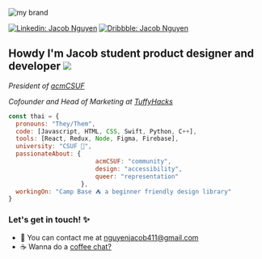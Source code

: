 


![my brand](https://cdn.discordapp.com/attachments/746268983778607128/811384180260601866/Frame_1.png)

[![Linkedin: Jacob Nguyen](https://img.shields.io/badge/-Jacob_Nguyen-blue?style=flat-square&logo=Linkedin&logoColor=white&link=https://www.linkedin.com/in/jacob/)](https://www.linkedin.com/in/jacob-nguyen-they-them-899b80194/)
[![Dribbble: Jacob Nguyen](https://img.shields.io/badge/-Jacob_Nguyen-ff69b4?style=flat-square&logo=Dribbble&logoColor=white&link=https://www.linkedin.com/in/jacob/)](https://dribbble.com/nguyenjac)

<h2 style="font-weight:bold"> Howdy I'm Jacob student product designer and developer <img src="https://cdn.discordapp.com/attachments/746268983778607128/812611751945961482/ezgif.com-gif-maker_8.gif"> </h3>

<p style="font-style:italic">President of <a href="https://acmcsuf.com/">acmCSUF</a></p>
<p style="font-style:italic">Cofounder and Head of Marketing at <a href="https://acmcsuf.com/">TuffyHacks</a></p>


```javascript
const thai = {
  pronouns: "They/Them",
  code: [Javascript, HTML, CSS, Swift, Python, C++],
  tools: [React, Redux, Node, Figma, Firebase],
  university: "CSUF 🐘",
  passionateAbout: {
                        acmCSUF: "community",
                        design: "accessibility",
                        queer: "representation"
                    },
  workingOn: "Camp Base ⛺️ a beginner friendly design library"
}
```
<h3 style="font-weight:bold">Let's get in touch! ✨ </h3>
<ul>
    <li>💌 You can contact me at <a href="mailto:nguyenjacob411@gmail.com">nguyenjacob411@gmail.com</a></li>
    <li>☕️ Wanna do a <a href="https://calendly.com/nguyenjacob411">coffee chat?</a></li>
</ul>


